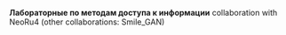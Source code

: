 **Лабораторные по методам доступа к информации**
collaboration with NeoRu4
(other collaborations: Smile_GAN)
